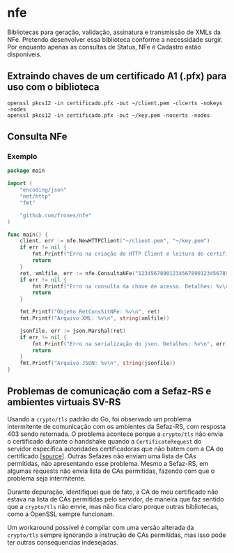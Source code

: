 # nfe

Bibliotecas para geração, validação, assinatura e transmissão de XMLs da NFe. Pretendo desenvolver essa biblioteca conforme a necessidade surgir. Por enquanto apenas as consultas de Status, NFe e Cadastro estão disponíveis.

## Extraindo chaves de um certificado A1 (.pfx) para uso com o biblioteca

```
openssl pkcs12 -in certificado.pfx -out ~/client.pem -clcerts -nokeys -nodes
openssl pkcs12 -in certificado.pfx -out ~/key.pem -nocerts -nodes
```

## Consulta NFe

### Exemplo

```go
package main

import (
	"encoding/json"
	"net/http"
	"fmt"

	"github.com/frones/nfe"
)

func main() {
	client, err := nfe.NewHTTPClient("~/client.pem", "~/key.pem")
	if err != nil {
		fmt.Printf("Erro na criação do HTTP Client e leitura do certificado. Detalhes: %v\n", err)
		return
	}
	ret, xmlfile, err := nfe.ConsultaNFe("12345678901234567890123456789012345678901234", nfe.Homologacao, client, func(req *http.Request) {req.Header.Set("User-Agent", "MyUA/1.0")})
	if err != nil {
		fmt.Printf("Erro na consulta da chave de acesso. Detalhes: %v\n", err)
		return
	}

	fmt.Printf("Objeto RetConsSitNFe: %v\n", ret)
	fmt.Printf("Arquivo XML: %v\n", string(xmlfile))

	jsonfile, err := json.Marshal(ret)
	if err != nil {
		fmt.Printf("Erro na serialização do json. Detalhes: %v\n", err)
		return
	}
	fmt.Printf("Arquivo JSON: %v\n", string(jsonfile))
}
```

## Problemas de comunicação com a Sefaz-RS e ambientes virtuais SV-RS

Usando a `crypto/tls` padrão do Go, foi observado um problema intermitente de comunicação com os ambientes da Sefaz-RS, com resposta 403 sendo retornada. O problema acontece porque a `crypto/tls` não envia o certificado durante o handshake quando a `CertificateRequest` do servidor especifica autoridades certificadoras que não batem com a CA do certificado [[source](https://github.com/golang/go/blob/79d4defa75a26dd975c6ba3ac938e0e414dfd3e9/src/crypto/tls/common.go#L1320-L1347)]. Outras Sefazes não enviam uma lista de CAs permitidas, não apresentando esse problema. Mesmo a Sefaz-RS, em algumas requests não envia lista de CAs permitidas, fazendo com que o problema seja intermitente.

Durante depuração, identifiquei que de fato, a CA do meu certificado não estava na lista de CAs permitidas pelo servidor, de maneira que faz sentido que a `crypto/tls` não envie, mas não fica claro porque outras bibliotecas, como a OpenSSL sempre funcionam.

Um workaround possível é compilar com uma versão alterada da `crypto/tls` sempre ignorando a instrução de CAs permitidas, mas isso pode ter outras consequencias indesejadas.